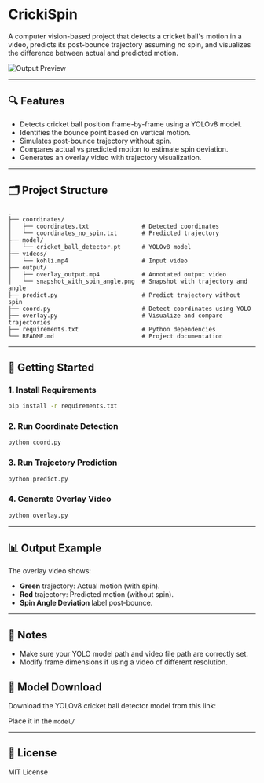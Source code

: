 # CrickiSpin



A computer vision-based project that detects a cricket ball's motion in a video, predicts its post-bounce trajectory assuming no spin, and visualizes the difference between actual and predicted motion.

![Output Preview](![image](https://github.com/user-attachments/assets/6c43aa4f-ffb2-423a-b7f1-e1827cebaf3f)
)

---

## 🔍 Features

- Detects cricket ball position frame-by-frame using a YOLOv8 model.
- Identifies the bounce point based on vertical motion.
- Simulates post-bounce trajectory without spin.
- Compares actual vs predicted motion to estimate spin deviation.
- Generates an overlay video with trajectory visualization.

---

## 🗂️ Project Structure

```
.
├── coordinates/
│   ├── coordinates.txt               # Detected coordinates
│   └── coordinates_no_spin.txt       # Predicted trajectory
├── model/
│   └── cricket_ball_detector.pt      # YOLOv8 model
├── videos/
│   └── kohli.mp4                     # Input video
├── output/
│   ├── overlay_output.mp4            # Annotated output video
│   └── snapshot_with_spin_angle.png  # Snapshot with trajectory and angle
├── predict.py                        # Predict trajectory without spin
├── coord.py                          # Detect coordinates using YOLO
├── overlay.py                        # Visualize and compare trajectories
├── requirements.txt                  # Python dependencies
└── README.md                         # Project documentation
```

---

## 🚀 Getting Started

### 1. Install Requirements
```bash
pip install -r requirements.txt
```

### 2. Run Coordinate Detection
```bash
python coord.py
```

### 3. Run Trajectory Prediction
```bash
python predict.py
```

### 4. Generate Overlay Video
```bash
python overlay.py
```

---

## 📊 Output Example

The overlay video shows:
- **Green** trajectory: Actual motion (with spin).
- **Red** trajectory: Predicted motion (without spin).
- **Spin Angle Deviation** label post-bounce.

---

## 📌 Notes

- Make sure your YOLO model path and video file path are correctly set.
- Modify frame dimensions if using a video of different resolution.

## 🔗 Model Download

Download the YOLOv8 cricket ball detector model from this link:  

Place it in the `model/`


---

## 📄 License

MIT License
